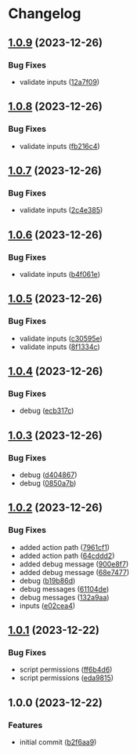 # Changelog

## [1.0.9](https://github.com/Fenikks/gh-actions-cache/compare/v1.0.8...v1.0.9) (2023-12-26)


### Bug Fixes

* validate inputs ([12a7f09](https://github.com/Fenikks/gh-actions-cache/commit/12a7f096454c5b6b710382632cd4cff9465ee694))

## [1.0.8](https://github.com/Fenikks/gh-actions-cache/compare/v1.0.7...v1.0.8) (2023-12-26)


### Bug Fixes

* validate inputs ([fb216c4](https://github.com/Fenikks/gh-actions-cache/commit/fb216c4fb0a33086b07cdf2707a1254e2ab317a9))

## [1.0.7](https://github.com/Fenikks/gh-actions-cache/compare/v1.0.6...v1.0.7) (2023-12-26)


### Bug Fixes

* validate inputs ([2c4e385](https://github.com/Fenikks/gh-actions-cache/commit/2c4e3850815816a050c3c20568de9411180c6122))

## [1.0.6](https://github.com/Fenikks/gh-actions-cache/compare/v1.0.5...v1.0.6) (2023-12-26)


### Bug Fixes

* validate inputs ([b4f061e](https://github.com/Fenikks/gh-actions-cache/commit/b4f061e9ecda986c4c752113e443b14638990b06))

## [1.0.5](https://github.com/Fenikks/gh-actions-cache/compare/v1.0.4...v1.0.5) (2023-12-26)


### Bug Fixes

* validate inputs ([c30595e](https://github.com/Fenikks/gh-actions-cache/commit/c30595e07c31fd96de789a74b3bfbba982cd3d0a))
* validate inputs ([8f1334c](https://github.com/Fenikks/gh-actions-cache/commit/8f1334c7344139b153d5c34b5014dfa914ab94cc))

## [1.0.4](https://github.com/Fenikks/gh-actions-cache/compare/v1.0.3...v1.0.4) (2023-12-26)


### Bug Fixes

* debug ([ecb317c](https://github.com/Fenikks/gh-actions-cache/commit/ecb317ccec610c6949282cddfc10158504ad5571))

## [1.0.3](https://github.com/Fenikks/gh-actions-cache/compare/v1.0.2...v1.0.3) (2023-12-26)


### Bug Fixes

* debug ([d404867](https://github.com/Fenikks/gh-actions-cache/commit/d404867c24b94583d822c9637e743bc9ae6bf2e1))
* debug ([0850a7b](https://github.com/Fenikks/gh-actions-cache/commit/0850a7b7f11995e6eebcefbd09d23eec2475ae3e))

## [1.0.2](https://github.com/Fenikks/gh-actions-cache/compare/v1.0.1...v1.0.2) (2023-12-26)


### Bug Fixes

* added action path ([7961cf1](https://github.com/Fenikks/gh-actions-cache/commit/7961cf1c2f94caa7205c3375c3119ad46ca1682c))
* added action path ([64cddd2](https://github.com/Fenikks/gh-actions-cache/commit/64cddd25738ee9be8521a43c95b1bca81ad0b9f5))
* added debug message ([900e8f7](https://github.com/Fenikks/gh-actions-cache/commit/900e8f795151d057f789a75fac8eba3c98f2ef44))
* added debug message ([68e7477](https://github.com/Fenikks/gh-actions-cache/commit/68e74777c90c1836e28e474e8ad701a6e1ff2c25))
* debug ([b19b86d](https://github.com/Fenikks/gh-actions-cache/commit/b19b86d4194153afeeefafc35e63a7dccc0428c7))
* debug messages ([61104de](https://github.com/Fenikks/gh-actions-cache/commit/61104dea20f4467206f84942d61c73b75b89c7ba))
* debug messages ([132a9aa](https://github.com/Fenikks/gh-actions-cache/commit/132a9aab0eadd68dce2a7a7749734b5723d86f93))
* inputs ([e02cea4](https://github.com/Fenikks/gh-actions-cache/commit/e02cea4d96c0bbca7435ab056c16c7fe332280ab))

## [1.0.1](https://github.com/Fenikks/gh-actions-cache/compare/v1.0.0...v1.0.1) (2023-12-22)


### Bug Fixes

* script permissions ([ff6b4d6](https://github.com/Fenikks/gh-actions-cache/commit/ff6b4d6bc6bb0440d4743ae3e52786e1f0817f9d))
* script permissions ([eda9815](https://github.com/Fenikks/gh-actions-cache/commit/eda98154bba1eec16dc6eb9449b56d78502a0dfa))

## 1.0.0 (2023-12-22)


### Features

* initial commit ([b2f6aa9](https://github.com/Fenikks/gh-actions-cache/commit/b2f6aa986e0d6b080c20a042cfb74006d54669ab))

